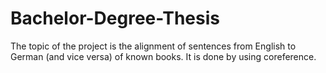 # Bachelor-Degree-Thesis
The topic of the project is the alignment of sentences from English to German (and vice versa) of known books. It is done by using coreference. 
